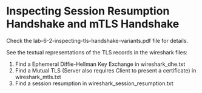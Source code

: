 # Inspecting Session Resumption Handshake and mTLS Handshake

Check the lab-6-2-inspecting-tls-handshake-variants.pdf file for details.

See the textual representations of the TLS records in the wireshark files:
1. Find a Ephemeral Diffie-Hellman Key Exchange in wireshark_dhe.txt
2. Find a Mutual TLS (Server also requires Client to present a certificate) in wireshark_mtls.txt
3. Find a session resumption in wireshark_session_resumption.txt